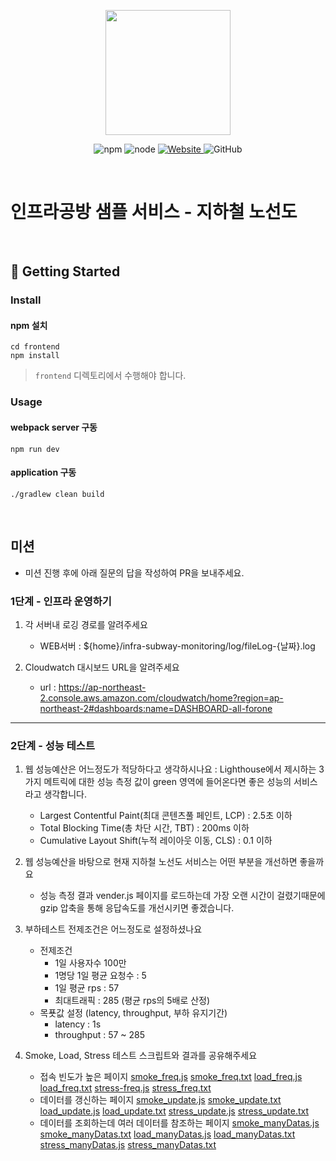 <p align="center">
    <img width="200px;" src="https://raw.githubusercontent.com/woowacourse/atdd-subway-admin-frontend/master/images/main_logo.png"/>
</p>
<p align="center">
  <img alt="npm" src="https://img.shields.io/badge/npm-%3E%3D%205.5.0-blue">
  <img alt="node" src="https://img.shields.io/badge/node-%3E%3D%209.3.0-blue">
  <a href="https://edu.nextstep.camp/c/R89PYi5H" alt="nextstep atdd">
    <img alt="Website" src="https://img.shields.io/website?url=https%3A%2F%2Fedu.nextstep.camp%2Fc%2FR89PYi5H">
  </a>
  <img alt="GitHub" src="https://img.shields.io/github/license/next-step/atdd-subway-service">
</p>

<br>

# 인프라공방 샘플 서비스 - 지하철 노선도

<br>

## 🚀 Getting Started

### Install
#### npm 설치
```
cd frontend
npm install
```
> `frontend` 디렉토리에서 수행해야 합니다.

### Usage
#### webpack server 구동
```
npm run dev
```
#### application 구동
```
./gradlew clean build
```
<br>

## 미션

* 미션 진행 후에 아래 질문의 답을 작성하여 PR을 보내주세요.

### 1단계 - 인프라 운영하기
1. 각 서버내 로깅 경로를 알려주세요
   - WEB서버 : ${home}/infra-subway-monitoring/log/fileLog-{날짜}.log

2. Cloudwatch 대시보드 URL을 알려주세요
   - url : https://ap-northeast-2.console.aws.amazon.com/cloudwatch/home?region=ap-northeast-2#dashboards:name=DASHBOARD-all-forone

---

### 2단계 - 성능 테스트
1. 웹 성능예산은 어느정도가 적당하다고 생각하시나요
   : Lighthouse에서 제시하는 3가지 메트릭에 대한 성능 측정 값이 green 영역에 들어온다면 좋은 성능의 서비스라고 생각합니다.
   - Largest Contentful Paint(최대 콘텐츠풀 페인트, LCP) : 2.5초 이하
   - Total Blocking Time(총 차단 시간, TBT) : 200ms 이하
   - Cumulative Layout Shift(누적 레이아웃 이동, CLS) : 0.1 이하

2. 웹 성능예산을 바탕으로 현재 지하철 노선도 서비스는 어떤 부분을 개선하면 좋을까요
   - 성능 측정 결과 vender.js 페이지를 로드하는데 가장 오랜 시간이 걸렸기때문에 gzip 압축을 통해 응답속도를 개선시키면 좋겠습니다.
   
3. 부하테스트 전제조건은 어느정도로 설정하셨나요
   - 전제조건
     - 1일 사용자수 100만
     - 1명당 1일 평균 요청수 : 5
     - 1일 평균 rps : 57
     - 최대트래픽 : 285 (평균 rps의 5배로 산정)
   - 목푯값 설정 (latency, throughput, 부하 유지기간)
     - latency : 1s
     - throughput : 57 ~ 285
   
4. Smoke, Load, Stress 테스트 스크립트와 결과를 공유해주세요
   - 접속 빈도가 높은 페이지
     [smoke_freq.js](https://github.com/All-ForOne/infra-subway-monitoring/blob/d04a64dd115674b789d4d1e5525f6aad9ce4c20b/k6/smoke_freq.js)
     [smoke_freq.txt](https://github.com/All-ForOne/infra-subway-monitoring/blob/307a45473648a2509c7392bcf89e19cb38713d6a/k6/smoke_freq.txt)
     [load_freq.js](https://github.com/All-ForOne/infra-subway-monitoring/blob/307a45473648a2509c7392bcf89e19cb38713d6a/k6/load_freq.js)
     [load_freq.txt](https://github.com/All-ForOne/infra-subway-monitoring/blob/307a45473648a2509c7392bcf89e19cb38713d6a/k6/load_freq.txt)
     [stress-freq.js](https://github.com/All-ForOne/infra-subway-monitoring/blob/307a45473648a2509c7392bcf89e19cb38713d6a/k6/stress-freq.js)
     [stress_freq.txt](https://github.com/All-ForOne/infra-subway-monitoring/blob/307a45473648a2509c7392bcf89e19cb38713d6a/k6/stress_freq.txt)
   - 데이터를 갱신하는 페이지
     [smoke_update.js](https://github.com/All-ForOne/infra-subway-monitoring/blob/307a45473648a2509c7392bcf89e19cb38713d6a/k6/smoke_update.js)
     [smoke_update.txt](https://github.com/All-ForOne/infra-subway-monitoring/blob/307a45473648a2509c7392bcf89e19cb38713d6a/k6/smoke_update.txt)
     [load_update.js](https://github.com/All-ForOne/infra-subway-monitoring/blob/307a45473648a2509c7392bcf89e19cb38713d6a/k6/load_update.js)
     [load_update.txt](https://github.com/All-ForOne/infra-subway-monitoring/blob/307a45473648a2509c7392bcf89e19cb38713d6a/k6/load_update.txt)
     [stress_update.js](https://github.com/All-ForOne/infra-subway-monitoring/blob/307a45473648a2509c7392bcf89e19cb38713d6a/k6/stress_update.js)
     [stress_update.txt](https://github.com/All-ForOne/infra-subway-monitoring/blob/307a45473648a2509c7392bcf89e19cb38713d6a/k6/stress_update.txt)
   - 데이터를 조회하는데 여러 데이터를 참조하는 페이지
     [smoke_manyDatas.js](https://github.com/All-ForOne/infra-subway-monitoring/blob/307a45473648a2509c7392bcf89e19cb38713d6a/k6/smoke_manyDatas.js)
     [smoke_manyDatas.txt](https://github.com/All-ForOne/infra-subway-monitoring/blob/307a45473648a2509c7392bcf89e19cb38713d6a/k6/smoke_manyDatas.txt)
     [load_manyDatas.js](https://github.com/All-ForOne/infra-subway-monitoring/blob/307a45473648a2509c7392bcf89e19cb38713d6a/k6/load_manyDatas.js)
     [load_manyDatas.txt](https://github.com/All-ForOne/infra-subway-monitoring/blob/307a45473648a2509c7392bcf89e19cb38713d6a/k6/load_manyDatas.txt)
     [stress_manyDatas.js](https://github.com/All-ForOne/infra-subway-monitoring/blob/307a45473648a2509c7392bcf89e19cb38713d6a/k6/stress_manyDatas.js)
     [stress_manyDatas.txt](https://github.com/All-ForOne/infra-subway-monitoring/blob/307a45473648a2509c7392bcf89e19cb38713d6a/k6/stress_manyDatas.txt)

